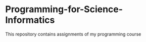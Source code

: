 # Programming-for-Science-Informatics

This repository contains assignments of my programming course
